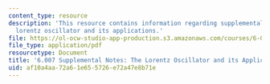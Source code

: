 ```yaml
---
content_type: resource
description: 'This resource contains information regarding supplemental notes: the
  lorentz oscillator and its applications.'
file: https://ol-ocw-studio-app-production.s3.amazonaws.com/courses/6-007-electromagnetic-energy-from-motors-to-lasers-spring-2011/af10a4aa72a61e655726e72a47e8b71e_MIT6_007S11_lorentz.pdf
file_type: application/pdf
resourcetype: Document
title: '6.007 Supplemental Notes: The Lorentz Oscillator and its Applications'
uid: af10a4aa-72a6-1e65-5726-e72a47e8b71e
---
```

